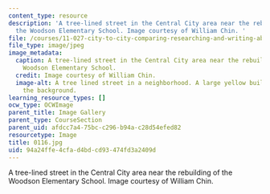 ```yaml
---
content_type: resource
description: 'A tree-lined street in the Central City area near the rebuilding of
  the Woodson Elementary School. Image courtesy of William Chin. '
file: /courses/11-027-city-to-city-comparing-researching-and-writing-about-cities-new-orleans-spring-2011/94a24ffe4cfad4bdcd93474fd3a2409d_0116.jpg
file_type: image/jpeg
image_metadata:
  caption: A tree-lined street in the Central City area near the rebuilding of the
    Woodson Elementary School.
  credit: Image courtesy of William Chin.
  image-alt: A tree lined street in a neighborhood. A large yellow building is in
    the background.
learning_resource_types: []
ocw_type: OCWImage
parent_title: Image Gallery
parent_type: CourseSection
parent_uid: afdcc7a4-75bc-c296-b94a-c28d54efed82
resourcetype: Image
title: 0116.jpg
uid: 94a24ffe-4cfa-d4bd-cd93-474fd3a2409d
---
```

A tree-lined street in the Central City area near the rebuilding of the Woodson Elementary School. Image courtesy of William Chin. 

